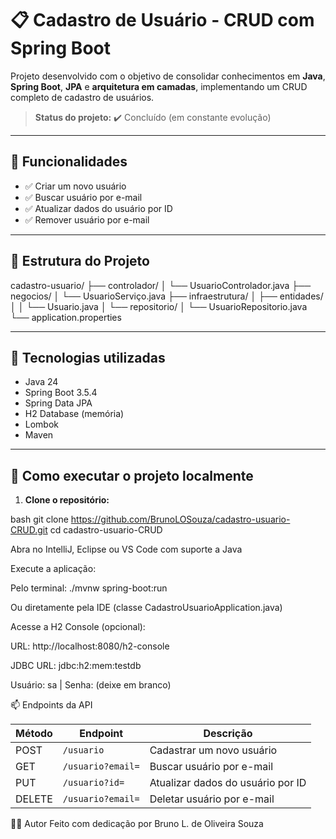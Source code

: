 # 📋 Cadastro de Usuário - CRUD com Spring Boot

Projeto desenvolvido com o objetivo de consolidar conhecimentos em **Java**, **Spring Boot**, **JPA** e **arquitetura em camadas**, implementando um CRUD completo de cadastro de usuários.

> **Status do projeto:** ✔️ Concluído (em constante evolução)

---

## 🔧 Funcionalidades

- ✅ Criar um novo usuário
- ✅ Buscar usuário por e-mail
- ✅ Atualizar dados do usuário por ID
- ✅ Remover usuário por e-mail

---

## 📁 Estrutura do Projeto

cadastro-usuario/
├── controlador/
│ └── UsuarioControlador.java
├── negocios/
│ └── UsuarioServiço.java
├── infraestrutura/
│ ├── entidades/
│ │ └── Usuario.java
│ └── repositorio/
│ └── UsuarioRepositorio.java
└── application.properties


---

## 🧰 Tecnologias utilizadas

- Java 24
- Spring Boot 3.5.4
- Spring Data JPA
- H2 Database (memória)
- Lombok
- Maven

---

## 🚀 Como executar o projeto localmente

1. **Clone o repositório:**

bash
git clone https://github.com/BrunoLOSouza/cadastro-usuario-CRUD.git
cd cadastro-usuario-CRUD

Abra no IntelliJ, Eclipse ou VS Code com suporte a Java

Execute a aplicação:

Pelo terminal: ./mvnw spring-boot:run

Ou diretamente pela IDE (classe CadastroUsuarioApplication.java)

Acesse a H2 Console (opcional):

URL: http://localhost:8080/h2-console

JDBC URL: jdbc:h2:mem:testdb

Usuário: sa | Senha: (deixe em branco)

📫 Endpoints da API

| Método | Endpoint          | Descrição                         |
| ------ | ----------------- | --------------------------------- |
| POST   | `/usuario`        | Cadastrar um novo usuário         |
| GET    | `/usuario?email=` | Buscar usuário por e-mail         |
| PUT    | `/usuario?id=`    | Atualizar dados do usuário por ID |
| DELETE | `/usuario?email=` | Deletar usuário por e-mail        |

👨‍💻 Autor
Feito com dedicação por Bruno L. de Oliveira Souza

